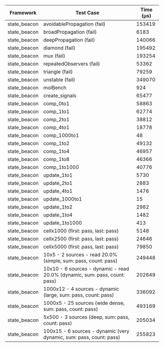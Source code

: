 | Framework | Test Case | Time (μs) |
| --- | --- | --- |
| state_beacon | avoidablePropagation (fail) | 153419 |
| state_beacon | broadPropagation (fail) | 6183 |
| state_beacon | deepPropagation (fail) | 140066 |
| state_beacon | diamond (fail) | 195492 |
| state_beacon | mux (fail) | 193254 |
| state_beacon | repeatedObservers (fail) | 53362 |
| state_beacon | triangle (fail) | 79259 |
| state_beacon | unstable (fail) | 349070 |
| state_beacon | molBench | 924 |
| state_beacon | create_signals | 65477 |
| state_beacon | comp_0to1 | 58863 |
| state_beacon | comp_1to1 | 62774 |
| state_beacon | comp_2to1 | 38812 |
| state_beacon | comp_4to1 | 18778 |
| state_beacon | comp_1000to1 | 48 |
| state_beacon | comp_1to2 | 49132 |
| state_beacon | comp_1to4 | 46957 |
| state_beacon | comp_1to8 | 46366 |
| state_beacon | comp_1to1000 | 40776 |
| state_beacon | update_1to1 | 5730 |
| state_beacon | update_2to1 | 2883 |
| state_beacon | update_4to1 | 1476 |
| state_beacon | update_1000to1 | 15 |
| state_beacon | update_1to2 | 2982 |
| state_beacon | update_1to4 | 1482 |
| state_beacon | update_1to1000 | 413 |
| state_beacon | cellx1000 (first: pass, last: pass) | 5148 |
| state_beacon | cellx2500 (first: pass, last: pass) | 24646 |
| state_beacon | cellx5000 (first: pass, last: pass) | 79850 |
| state_beacon | 10x5 - 2 sources - read 20.0% (simple, sum: pass, count: pass) | 249448 |
| state_beacon | 10x10 - 6 sources - dynamic - read 20.0% (dynamic, sum: pass, count: pass) | 202649 |
| state_beacon | 1000x12 - 4 sources - dynamic (large, sum: pass, count: pass) | 336092 |
| state_beacon | 1000x5 - 25 sources (wide dense, sum: pass, count: pass) | 493169 |
| state_beacon | 5x500 - 3 sources (deep, sum: pass, count: pass) | 205034 |
| state_beacon | 100x15 - 6 sources - dynamic (very dynamic, sum: pass, count: pass) | 255823 |
